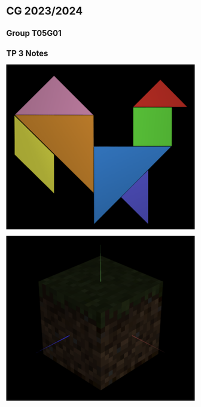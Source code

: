 # CG 2023/2024

## Group T05G01

## TP 3 Notes

![Screenshot of the tangram remade with the texture](screenshots/cg-t05g01-tp4-1.png)

![Screenshot of the minecraft textures applied to the unit cube quad](screenshots/cg-t05g01-tp4-2.png)